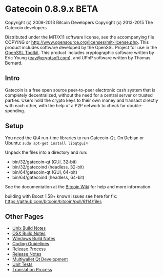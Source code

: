 Gatecoin 0.8.9.x BETA
====================

Copyright (c) 2009-2013 Bitcoin Developers
Copyright (c) 2013-2015 The Gatecoin developers

Distributed under the MIT/X11 software license, see the accompanying
file COPYING or http://www.opensource.org/licenses/mit-license.php.
This product includes software developed by the OpenSSL Project for use in the [OpenSSL Toolkit](http://www.openssl.org/). This product includes
cryptographic software written by Eric Young ([eay@cryptsoft.com](mailto:eay@cryptsoft.com)), and UPnP software written by Thomas Bernard.


Intro
---------------------
Gatecoin is a free open source peer-to-peer electronic cash system that is
completely decentralized, without the need for a central server or trusted
parties.  Users hold the crypto keys to their own money and transact directly
with each other, with the help of a P2P network to check for double-spending.


Setup
---------------------
You need the Qt4 run-time libraries to run Gatecoin-Qt. On Debian or Ubuntu:
	`sudo apt-get install libqtgui4`

Unpack the files into a directory and run:

- bin/32/gatecoin-qt (GUI, 32-bit)
- bin/32/gatecoind (headless, 32-bit)
- bin/64/gatecoin-qt (GUI, 64-bit)
- bin/64/gatecoind (headless, 64-bit)

See the documentation at the [Bitcoin Wiki](https://en.bitcoin.it/wiki/Main_Page)
for help and more information.

building with Boost 1.58+ known issues see here for fix: https://github.com/bitcoin/bitcoin/pull/6114/files


Other Pages
---------------------
- [Unix Build Notes](build-unix.md)
- [OSX Build Notes](build-osx.md)
- [Windows Build Notes](build-msw.md)
- [Coding Guidelines](coding.md)
- [Release Process](release-process.md)
- [Release Notes](release-notes.md)
- [Multiwallet Qt Development](multiwallet-qt.md)
- [Unit Tests](unit-tests.md)
- [Translation Process](translation_process.md)
